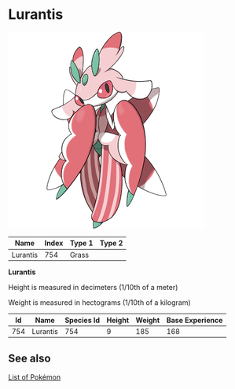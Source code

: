 # Lurantis


![Lurantis](images/754.png)

| **Name** | **Index** | **Type 1** | **Type 2** |
|----|----|----|----|
| Lurantis | 754 | Grass  |  |

**Lurantis** 


Height is measured in decimeters (1/10th of a meter)

Weight is measured in hectograms (1/10th of a kilogram)

| **Id** | **Name** | **Species Id** | **Height** | **Weight** | **Base Experience** |
|--------|----------|----------------|------------|------------|---------------------|
| 754 | Lurantis | 754 | 9 | 185 | 168 |


## See also

[List of Pokémon](../pokemon.md)
